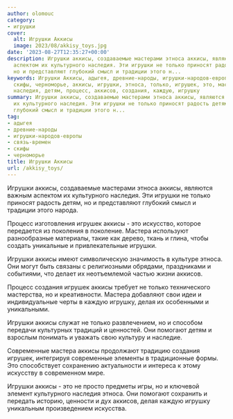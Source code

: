 ```yaml
---
author: olomouc
category:
- игрушки
cover:
  alt: Игрушки Аккисы
  image: 2023/08/akkisy_toys.jpg
date: '2023-08-27T12:35:27+00:00'
description: Игрушки аккисы, создаваемые мастерами этноса аккисы, являются важным
  аспектом их культурного наследия. Эти игрушки не только приносят радость детям,
  но и представляют глубокий смысл и традиции этого н...
keywords: Игрушки Аккисы, адыгея, древние-народы, игрушки-народов-европы, связь-времен,
  скифы, черноморье, аккисы, игрушки, этноса, только, игрушек, это, мастера, культурного,
  наследия, детям, процесс, аккисов, создания, каждую, игрушку
summary: Игрушки аккисы, создаваемые мастерами этноса аккисы, являются важным аспектом
  их культурного наследия. Эти игрушки не только приносят радость детям, но и представляют
  глубокий смысл и традиции этого н...
tag:
- адыгея
- древние-народы
- игрушки-народов-европы
- связь-времен
- скифы
- черноморье
title: Игрушки Аккисы
url: /akkisy_toys/
---
```


Игрушки аккисы, создаваемые мастерами этноса аккисы, являются важным аспектом их культурного наследия. Эти игрушки не только приносят радость детям, но и представляют глубокий смысл и традиции этого народа.

Процесс изготовления игрушек аккисы \- это искусство, которое передается из поколения в поколение. Мастера используют разнообразные материалы, такие как дерево, ткань и глина, чтобы создать уникальные и привлекательные игрушки.

Игрушки аккисы имеют символическую значимость в культуре этноса. Они могут быть связаны с религиозными обрядами, праздниками и событиями, что делает их неотъемлемой частью жизни аккисов.

Процесс создания игрушек аккисы требует не только технического мастерства, но и креативности. Мастера добавляют свои идеи и индивидуальные черты в каждую игрушку, делая их особенными и уникальными.

Игрушки аккисы служат не только развлечением, но и способом передачи культурных традиций и ценностей. Они помогают детям и взрослым понимать и уважать свою культуру и наследие.

Современные мастера аккисы продолжают традицию создания игрушек, интегрируя современные элементы в традиционные формы. Это способствует сохранению актуальности и интереса к этому искусству в современном мире.

Игрушки аккисы \- это не просто предметы игры, но и ключевой элемент культурного наследия этноса. Они помогают сохранить и передать историю, ценности и дух аккисов, делая каждую игрушку уникальным произведением искусства.